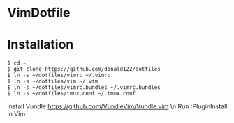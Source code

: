 # VimDotfile

# Installation


```
$ cd ~
$ git clone https://github.com/donald122/dotfiles
$ ln -s ~/dotfiles/vimrc ~/.vimrc
$ ln -s ~/dotfiles/vim ~/.vim
$ ln -s ~/dotfiles/vimrc.bundles ~/.vimrc.bundles
$ ln -s ~/dotfiles/tmux.conf ~/.tmux.conf
```
install Vundle https://github.com/VundleVim/Vundle.vim \n
Run :PluginInstall in Vim

